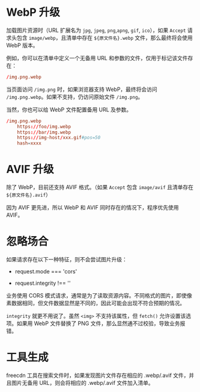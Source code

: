 # WebP 升级

加载图片资源时（URL 扩展名为 `jpg`, `jpeg`, `png`,`apng`, `gif`, `ico`），如果 `Accept` 请求头包含 `image/webp`，且清单中存在 `${原文件名}.webp` 文件，那么最终将会使用 WebP 版本。

例如，你可以在清单中定义一个无备用 URL 和参数的文件，仅用于标记该文件存在：

```conf
/img.png.webp
```

当页面访问 `/img.png` 时，如果浏览器支持 WebP，最终将会访问 `/img.png.webp`。如果不支持，仍访问原始文件 `/img.png`。

当然，你也可以给 WebP 文件配置备用 URL 及参数。

```conf
/img.png.webp
	https://foo/img.webp
	https://bar/img.webp
	https://img-host/xxx.gif#pos=50
	hash=xxxx
```

# AVIF 升级

除了 WebP，目前还支持 AVIF 格式。（如果 `Accept` 包含 `image/avif` 且清单存在 `${原文件名}.avif`）

因为 AVIF 更先进，所以 WebP 和 AVIF 同时存在的情况下，程序优先使用 AVIF。


# 忽略场合

如果请求存在以下一种特征，则不会尝试图片升级：

* request.mode === 'cors'

* request.integrity !== ''

业务使用 CORS 模式请求，通常是为了读取资源内容。不同格式的图片，即使像素数据相同，但文件数据显然是不同的，因此可能会出现不符合预期的情况。

`integrity` 就更不用说了。虽然 `<img>` 不支持该属性，但 `fetch()` 允许设置该选项。如果用 WebP 文件替换了 PNG 文件，那么显然通不过校验，导致业务报错。


# 工具生成

freecdn 工具在搜索文件时，如果发现图片文件存在相应的 .webp/.avif 文件，并且图片无备用 URL，则会将相应的 .webp/.avif 文件加入清单。
